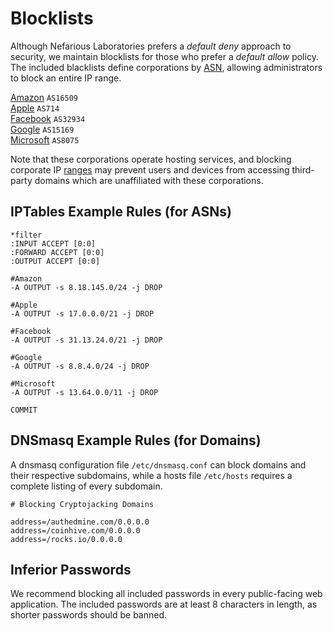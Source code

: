 Blocklists
==========

Although Nefarious Laboratories prefers a *default deny* approach to security, we maintain blocklists for those who prefer a *default allow* policy. The included blacklists define corporations by [ASN](https://en.wikipedia.org/wiki/Autonomous_system_%28Internet%29), allowing administrators to block an entire IP range.

[Amazon](https://github.com/neflabs/blocklists/tree/master/corporations/amazon) `AS16509`  
[Apple](https://github.com/neflabs/blocklists/tree/master/corporations/apple) `AS714`  
[Facebook](https://github.com/neflabs/blocklists/tree/master/corporations/facebook) `AS32934`  
[Google](https://github.com/neflabs/blocklists/tree/master/corporations/google) `AS15169`  
[Microsoft](https://github.com/neflabs/blocklists/tree/master/corporations/microsoft) `AS8075`  

Note that these corporations operate hosting services, and blocking corporate IP [ranges](https://dnslytics.com/bgp/as32934) may prevent users and devices from accessing third-party domains which are unaffiliated with these corporations.

## IPTables Example Rules (for ASNs)

```
*filter
:INPUT ACCEPT [0:0]
:FORWARD ACCEPT [0:0]
:OUTPUT ACCEPT [0:0]
    
#Amazon
-A OUTPUT -s 8.18.145.0/24 -j DROP

#Apple
-A OUTPUT -s 17.0.0.0/21 -j DROP

#Facebook
-A OUTPUT -s 31.13.24.0/21 -j DROP

#Google
-A OUTPUT -s 8.8.4.0/24 -j DROP

#Microsoft
-A OUTPUT -s 13.64.0.0/11 -j DROP

COMMIT
```

## DNSmasq Example Rules (for Domains)

A dnsmasq configuration file `/etc/dnsmasq.conf` can block domains and their respective subdomains, while a hosts file `/etc/hosts` requires a complete listing of every subdomain.

```
# Blocking Cryptojacking Domains

address=/authedmine.com/0.0.0.0
address=/coinhive.com/0.0.0.0
address=/rocks.io/0.0.0.0
```

## Inferior Passwords

We recommend blocking all included passwords in every public-facing web application. The included passwords are at least 8 characters in length, as shorter passwords should be banned.
